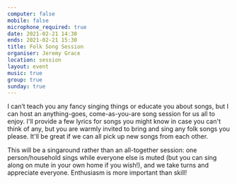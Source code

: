 ```yaml
---
computer: false
mobile: false
microphone_required: true
date: 2021-02-21 14:30
ends: 2021-02-21 15:30
title: Folk Song Session
organiser: Jeremy Grace
location: session
layout: event
music: true
group: true
sunday: true
---
```

I can’t teach you any fancy singing things or educate you about songs, but I can host an anything-goes, come-as-you-are song session for us all to enjoy.  I'll provide a few lyrics for songs you might know in case you can't think of any, but you are warmly invited to bring and sing any folk songs you please.  It'll be great if we can all pick up new songs from each other.

This will be a singaround rather than an all-together session: one person/household sings while everyone else is muted (but you can sing along on mute in your own home if you wish!), and we take turns and appreciate everyone.  Enthusiasm is more important than skill!
